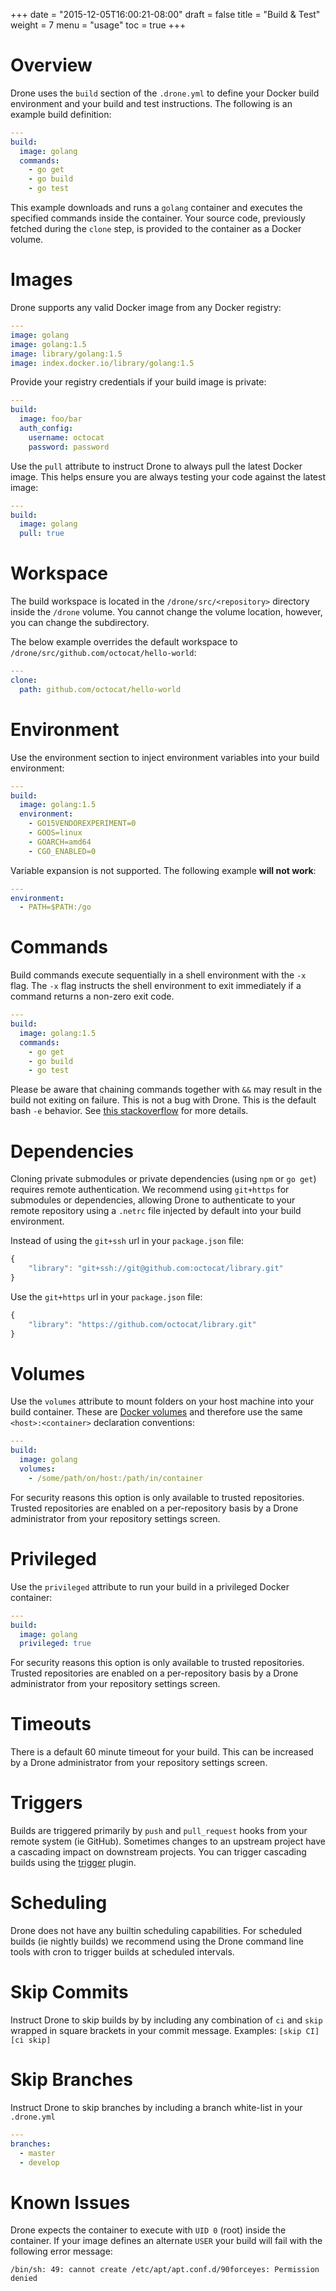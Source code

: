 +++
date = "2015-12-05T16:00:21-08:00"
draft = false
title = "Build & Test"
weight = 7
menu = "usage"
toc = true
+++

# Overview

Drone uses the `build` section of the `.drone.yml` to define your Docker build environment and your build and test instructions. The following is an example build definition:

```yaml
---
build:
  image: golang
  commands:
    - go get
    - go build
    - go test
```

This example downloads and runs a `golang` container and executes the specified commands inside the container. Your source code, previously fetched during the `clone` step, is provided to the container as a Docker volume.

# Images

Drone supports any valid Docker image from any Docker registry:

```yaml
---
image: golang
image: golang:1.5
image: library/golang:1.5
image: index.docker.io/library/golang:1.5
```

Provide your registry credentials if your build image is private:

```yaml
---
build:
  image: foo/bar
  auth_config:
    username: octocat
    password: password
```

Use the `pull` attribute to instruct Drone to always pull the latest Docker image. This helps ensure you are always testing your code against the latest image:

```yaml
---
build:
  image: golang
  pull: true
```

# Workspace

The build workspace is located in the `/drone/src/<repository>` directory inside the `/drone` volume. You cannot change the volume location, however, you can change the subdirectory.

The below example overrides the default workspace to `/drone/src/github.com/octocat/hello-world`:

```yaml
---
clone:
  path: github.com/octocat/hello-world
```

# Environment

Use the environment section to inject environment variables into your build environment:

```yaml
---
build:
  image: golang:1.5
  environment:
    - GO15VENDOREXPERIMENT=0
    - GOOS=linux
    - GOARCH=amd64
    - CGO_ENABLED=0
```

Variable expansion is not supported. The following example __will not work__:

```yaml
---
environment:
  - PATH=$PATH:/go
```

# Commands

Build commands execute sequentially in a shell environment with the `-x` flag. The `-x` flag instructs the shell environment to exit immediately if a command returns a non-zero exit code.

```yaml
---
build:
  image: golang:1.5
  commands:
    - go get
    - go build
    - go test
```

Please be aware that chaining commands together with `&&` may result in the build not exiting on failure. This is not a bug with Drone. This is the default bash `-e` behavior. See [this stackoverflow](http://stackoverflow.com/questions/25794905/why-does-set-e-true-false-true-not-exit#25795239) for more details.

# Dependencies

Cloning private submodules or private dependencies (using `npm` or `go get`) requires remote authentication. We recommend using `git+https` for submodules or dependencies, allowing Drone to authenticate to your remote repository using a `.netrc` file injected by default into your build environment.

Instead of using the `git+ssh` url in your `package.json` file:

```js
{
    "library": "git+ssh://git@github.com:octocat/library.git"
}
```

Use the `git+https` url in your `package.json` file:

```js
{
    "library": "https://github.com/octocat/library.git"
}
```

# Volumes

Use the `volumes` attribute to mount folders on your host machine into your build container. These are [Docker volumes](https://docs.docker.com/engine/userguide/dockervolumes/) and therefore use the same `<host>:<container>` declaration conventions:

```yaml
---
build:
  image: golang
  volumes:
    - /some/path/on/host:/path/in/container
```

For security reasons this option is only available to trusted repositories. Trusted repositories are enabled on a per-repository basis by a Drone administrator from your repository settings screen.

# Privileged

Use the `privileged` attribute to run your build in a privileged Docker container:

```yaml
---
build:
  image: golang
  privileged: true
```

For security reasons this option is only available to trusted repositories. Trusted repositories are enabled on a per-repository basis by a Drone administrator from your repository settings screen.

# Timeouts

There is a default 60 minute timeout for your build. This can be increased by a Drone administrator from your repository settings screen.

# Triggers

Builds are triggered primarily by `push` and `pull_request` hooks from your remote system (ie GitHub). Sometimes changes to an upstream project have a cascading impact on downstream projects. You can trigger cascading builds using the [trigger](/plugins/downstream/) plugin.

# Scheduling

Drone does not have any builtin scheduling capabilities. For scheduled builds (ie nightly builds) we recommend using the Drone command line tools with cron to trigger builds at scheduled intervals.

# Skip Commits

Instruct Drone to skip builds by by including any combination of `ci` and `skip` wrapped in square brackets in your commit message. Examples: `[skip CI]` `[ci skip]`

# Skip Branches

Instruct Drone to skip branches by including a branch white-list in your `.drone.yml`

```yaml
---
branches:
  - master
  - develop
```

# Known Issues

Drone expects the container to execute with `UID 0` (root) inside the container. If your image defines an alternate `USER` your build will fail with the following error message:

```
/bin/sh: 49: cannot create /etc/apt/apt.conf.d/90forceyes: Permission denied
```
